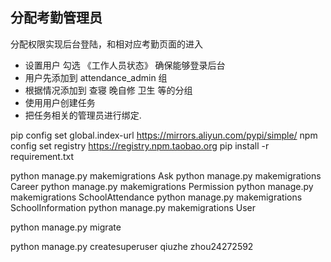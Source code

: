 ## 分配考勤管理员
分配权限实现后台登陆，和相对应考勤页面的进入
 - 设置用户 勾选 《工作人员状态》 确保能够登录后台
 - 用户先添加到 attendance_admin 组
 - 根据情况添加到 查寝 晚自修 卫生 等的分组
 - 使用用户创建任务
 - 把任务相关的管理员进行绑定.



pip config set global.index-url https://mirrors.aliyun.com/pypi/simple/
npm config set registry https://registry.npm.taobao.org
pip install -r requirement.txt

python manage.py makemigrations Ask
python manage.py makemigrations Career
python manage.py makemigrations Permission
python manage.py makemigrations SchoolAttendance
python manage.py makemigrations SchoolInformation
python manage.py makemigrations User

python manage.py migrate

python manage.py createsuperuser
qiuzhe
zhou24272592